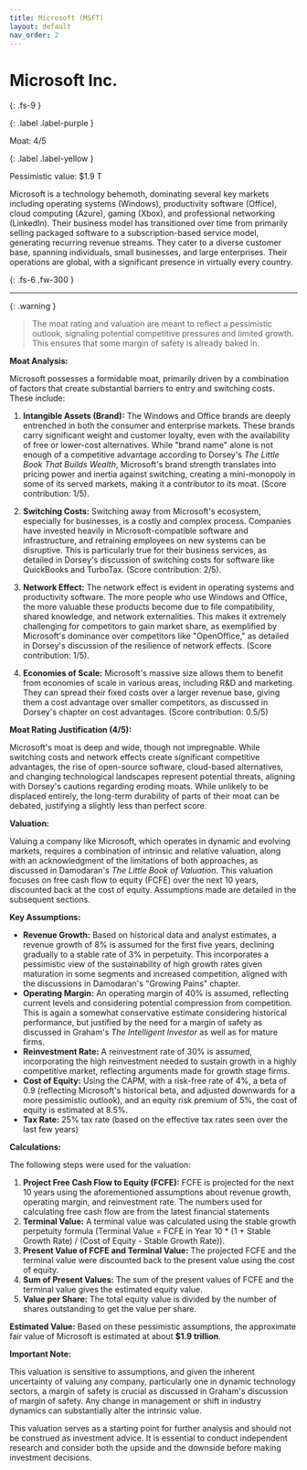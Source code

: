 ```yaml
---
title: Microsoft (MSFT)
layout: default
nav_order: 2
---
```


# Microsoft Inc.
{: .fs-9 }

{: .label .label-purple }

Moat: 4/5

{: .label .label-yellow }

Pessimistic value: $1.9 T

Microsoft is a technology behemoth, dominating several key markets including operating systems (Windows), productivity software (Office), cloud computing (Azure), gaming (Xbox), and professional networking (LinkedIn).  Their business model has transitioned over time from primarily selling packaged software to a subscription-based service model, generating recurring revenue streams.  They cater to a diverse customer base, spanning individuals, small businesses, and large enterprises.  Their operations are global, with a significant presence in virtually every country.

{: .fs-6 .fw-300 }

---

{: .warning } 
>The moat rating and valuation are meant to reflect a pessimistic outlook, signaling potential competitive pressures and limited growth. This ensures that some margin of safety is already baked in.

**Moat Analysis:**

Microsoft possesses a formidable moat, primarily driven by a combination of factors that create substantial barriers to entry and switching costs. These include:

1. **Intangible Assets (Brand):**  The Windows and Office brands are deeply entrenched in both the consumer and enterprise markets. These brands carry significant weight and customer loyalty, even with the availability of free or lower-cost alternatives. While "brand name" alone is not enough of a competitive advantage according to Dorsey's *The Little Book That Builds Wealth*, Microsoft's brand strength translates into pricing power and inertia against switching, creating a mini-monopoly in some of its served markets, making it a contributor to its moat. (Score contribution: 1/5).

2. **Switching Costs:**  Switching away from Microsoft's ecosystem, especially for businesses, is a costly and complex process. Companies have invested heavily in Microsoft-compatible software and infrastructure, and retraining employees on new systems can be disruptive. This is particularly true for their business services, as detailed in Dorsey's discussion of switching costs for software like QuickBooks and TurboTax. (Score contribution: 2/5).

3. **Network Effect:**  The network effect is evident in operating systems and productivity software.  The more people who use Windows and Office, the more valuable these products become due to file compatibility, shared knowledge, and network externalities. This makes it extremely challenging for competitors to gain market share, as exemplified by Microsoft's dominance over competitors like "OpenOffice," as detailed in Dorsey's discussion of the resilience of network effects. (Score contribution: 1/5).

4. **Economies of Scale:**  Microsoft's massive size allows them to benefit from economies of scale in various areas, including R&D and marketing. They can spread their fixed costs over a larger revenue base, giving them a cost advantage over smaller competitors, as discussed in Dorsey's chapter on cost advantages. (Score contribution: 0.5/5)


**Moat Rating Justification (4/5):**

Microsoft's moat is deep and wide, though not impregnable. While switching costs and network effects create significant competitive advantages, the rise of open-source software, cloud-based alternatives, and changing technological landscapes represent potential threats, aligning with Dorsey's cautions regarding eroding moats. While unlikely to be displaced entirely, the long-term durability of parts of their moat can be debated, justifying a slightly less than perfect score.


**Valuation:**

Valuing a company like Microsoft, which operates in dynamic and evolving markets, requires a combination of intrinsic and relative valuation, along with an acknowledgment of the limitations of both approaches, as discussed in Damodaran's *The Little Book of Valuation*.  This valuation focuses on free cash flow to equity (FCFE) over the next 10 years, discounted back at the cost of equity. Assumptions made are detailed in the subsequent sections.

**Key Assumptions:**

* **Revenue Growth:** Based on historical data and analyst estimates, a revenue growth of 8% is assumed for the first five years, declining gradually to a stable rate of 3% in perpetuity. This incorporates a pessimistic view of the sustainability of high growth rates given maturation in some segments and increased competition, aligned with the discussions in Damodaran's "Growing Pains" chapter.
* **Operating Margin:**  An operating margin of 40% is assumed, reflecting current levels and considering potential compression from competition. This is again a somewhat conservative estimate considering historical performance, but justified by the need for a margin of safety as discussed in Graham's *The Intelligent Investor* as well as for mature firms.
* **Reinvestment Rate:** A reinvestment rate of 30% is assumed, incorporating the high reinvestment needed to sustain growth in a highly competitive market, reflecting arguments made for growth stage firms.
* **Cost of Equity:**  Using the CAPM, with a risk-free rate of 4%, a beta of 0.9 (reflecting Microsoft's historical beta, and adjusted downwards for a more pessimistic outlook), and an equity risk premium of 5%, the cost of equity is estimated at 8.5%.
* **Tax Rate:** 25% tax rate (based on the effective tax rates seen over the last few years)

**Calculations:**

The following steps were used for the valuation:
1. **Project Free Cash Flow to Equity (FCFE):** FCFE is projected for the next 10 years using the aforementioned assumptions about revenue growth, operating margin, and reinvestment rate. The numbers used for calculating free cash flow are from the latest financial statements 
2. **Terminal Value:**  A terminal value was calculated using the stable growth perpetuity formula (Terminal Value = FCFE in Year 10 * (1 + Stable Growth Rate) / (Cost of Equity - Stable Growth Rate)).
3. **Present Value of FCFE and Terminal Value:** The projected FCFE and the terminal value were discounted back to the present value using the cost of equity.
4. **Sum of Present Values:** The sum of the present values of FCFE and the terminal value gives the estimated equity value.
5. **Value per Share:** The total equity value is divided by the number of shares outstanding to get the value per share.

**Estimated Value:**
Based on these pessimistic assumptions, the approximate fair value of Microsoft is estimated at about **$1.9 trillion**.

**Important Note:**

This valuation is sensitive to assumptions, and given the inherent uncertainty of valuing any company, particularly one in dynamic technology sectors, a margin of safety is crucial as discussed in Graham's discussion of margin of safety. Any change in management or shift in industry dynamics can substantially alter the intrinsic value.

This valuation serves as a starting point for further analysis and should not be construed as investment advice. It is essential to conduct independent research and consider both the upside and the downside before making investment decisions.